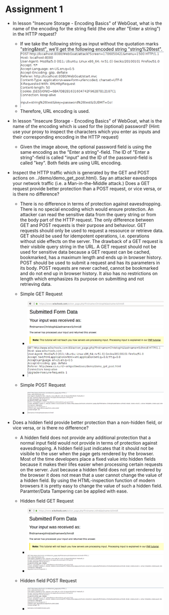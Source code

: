 # Assignment 1

* In lesson "Insecure Storage - Encoding Basics" of WebGoat, what is the name of the encoding for the string field (the one after "Enter a string") in the HTTP request?

	* If we take the following string as input without the quotation marks "string&test", we'll get the following encoded string "string%26test". 
	* ![EnterAString](img/encoding.PNG)
	* Therefore, URL encoding is used.

* In lesson "Insecure Storage - Encoding Basics" of WebGoat, what is the name of the encoding which is used for the (optional) password? (Hint: use your proxy to inspect the characters which you enter as inputs and their corresponding encoding in the HTTP request)

	* Given the image above, the optional password field is using the same encoding as the "Enter a string"-field. The ID of "Enter a string"-field is called "input" and the ID of the password-field is called "key". Both fields are using URL encoding.

* Inspect the HTTP traffic which is generated by the GET and POST actions on ../demo/demo_get_post.html}. Say an attacker eavesdrops your network traffic (i.e. a Man-in-the-Middle attack.) Does a GET request provide better protection than a POST request, or vice versa, or is there no difference?

	* There is no difference in terms of protection against eavesdropping. There is no special encoding which would ensure protection. An attacker can read the sensitive data from the query string or from the body part of the HTTP request. The only difference between GET and POST requests is their purpose and behaviour. GET requests should only be used to request a ressource or retrieve data. GET should be used for idempotent operations, i.e. operations without side effects on the server. The drawback of a GET request is their visibile query string in the URL. A GET request should not be used for sensitive data because a GET request can be cached, bookmarked, has a maximum length and ends up in browser history. POST should be used to submit a request and has its parameters in its body. POST requests are never cached, cannot be bookmarked and do not end up in browser history. It also has no restrictions on length which emphasizes its purpose on submitting and not retrieving data.

	* Simple GET Request
		* ![EnterAString](img/get_request_output.PNG)
		* ![EnterAString](img/get_request_raw.PNG)
	* Simple POST Request
		* ![EnterAString](img/post_request_raw.PNG)	

* Does a hidden field provide better protection than a non-hidden field, or vice versa, or is there no difference?

	* A hidden field does not provide any additional protection that a normal input field would not provide in terms of protection against eavesdropping. A hidden field just indicates that it should not be visibile to the user when the page gets rendered by the browser. Most of the time developers place a fixed value into hidden fields because it makes their lifes easier when processing certain requests on the server. Just because a hidden field does not get rendered by the browser it does not mean that a user cannot change the value of a hidden field. By using the HTML-inspection function of modern browsers it is pretty easy to change the value of such a hidden field. Paramter/Data Tampering can be applied with ease.

	* Hidden field GET Request
		* ![EnterAString](img/hidden_field_get_request_output.PNG)
		* ![EnterAString](img/hidden_field_get_request_raw.PNG)
	* Hidden field POST Request
		* ![EnterAString](img/hidden_field_post_request_raw.PNG)	
